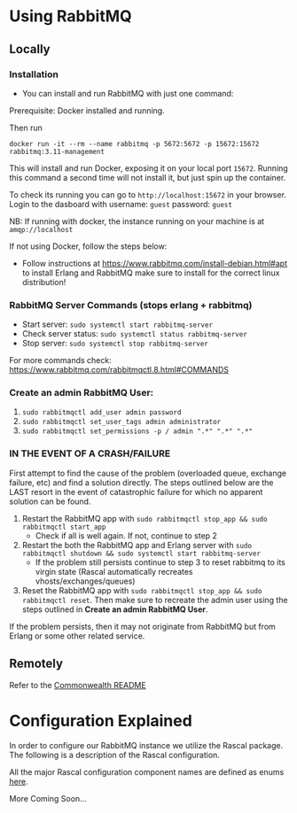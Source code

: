 # Using RabbitMQ
## Locally
### Installation

- You can install and run RabbitMQ with just one command:

Prerequisite: Docker installed and running. 

Then run 
```
docker run -it --rm --name rabbitmq -p 5672:5672 -p 15672:15672 rabbitmq:3.11-management
```
This will install and run Docker, exposing it on your local port `15672`.
Running this command a second time will not install it, but just spin up the container. 

To check its running you can go to `http://localhost:15672` in your browser. 
Login to the dasboard with username: `guest` password: `guest`

NB: If running with docker, the instance running on your machine is at `amqp://localhost`

If not using Docker, follow the steps below:

- Follow instructions at https://www.rabbitmq.com/install-debian.html#apt to install Erlang and RabbitMQ make sure to install for the correct linux distribution!

### RabbitMQ Server Commands (stops erlang + rabbitmq)
- Start server: `sudo systemctl start rabbitmq-server`
- Check server status: `sudo systemctl status rabbitmq-server`
- Stop server: `sudo systemctl stop rabbitmq-server`

For more commands check: https://www.rabbitmq.com/rabbitmqctl.8.html#COMMANDS

### Create an admin RabbitMQ User:
1. `sudo rabbitmqctl add_user admin password`
2. `sudo rabbitmqctl set_user_tags admin administrator`
3. `sudo rabbitmqctl set_permissions -p / admin ".*" ".*" ".*"`


### IN THE EVENT OF A CRASH/FAILURE
First attempt to find the cause of the problem (overloaded queue, exchange failure, etc) and find a solution directly. 
The steps outlined below are the LAST resort in the event of catastrophic failure for which no apparent solution can be found.
1. Restart the RabbitMQ app with `sudo rabbitmqctl stop_app && sudo rabbitmqctl start_app`
   - Check if all is well again. If not, continue to step 2
2. Restart the both the RabbitMQ app and Erlang server with `sudo rabbitmqctl shutdown && sudo systemctl start rabbitmq-server`
   - If the problem still persists continue to step 3 to reset rabbitmq to its virgin state (Rascal automatically recreates vhosts/exchanges/queues)
3. Reset the RabbitMQ app with `sudo rabbitmqctl stop_app && sudo rabbitmqctl reset`. Then make sure to recreate the admin user
using the steps outlined in **Create an admin RabbitMQ User**.
   
If the problem persists, then it may not originate from RabbitMQ but from Erlang or some other related service.

## Remotely
Refer to the [Commonwealth README](/packages/commonwealth/README.md)


# Configuration Explained
In order to configure our RabbitMQ instance we utilize the Rascal package. The following is a description of the Rascal
configuration.

All the major Rascal configuration component names are defined as enums [here](./types/index.ts).

More Coming Soon...




